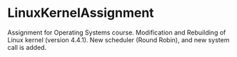 # LinuxKernelAssignment
 Assignment for Operating Systems course. Modification and Rebuilding of Linux kernel (version 4.4.1). New scheduler (Round Robin), and new system call is added.
